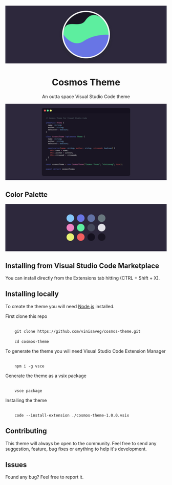 <p align="center">
   <img src=".github/logo.jpg" width="auto"/>
</p>

<h1 align="center">
    Cosmos Theme
</h1>

<p align="center">
    An outta space Visual Studio Code theme
</p>

<p align="center">
   <img src=".github/preview.jpg" width="auto"/>
</p>

## Color Palette

<p align="center">
    <img src=".github/palette.jpg" width="auto"/>
</p>

## Installing from Visual Studio Code Marketplace

You can install directly from the Extensions tab hitting (CTRL + Shift + X).

## Installing locally

To create the theme you will need [Node.js](https://nodejs.org/en/) installed.

First clone this repo

```

    git clone https://github.com/vinisaveg/cosmos-theme.git

    cd cosmos-theme

```

To generate the theme you will need Visual Studio Code Extension Manager

```

    npm i -g vsce

```

Generate the theme as a vsix package

```

    vsce package

```

Installing the theme

```

    code --install-extension ./cosmos-theme-1.0.0.vsix

```

## Contributing

This theme will always be open to the community. Feel free to send any suggestion, feature, bug fixes or anything to help it's development.

## Issues

Found any bug? Feel free to report it.
